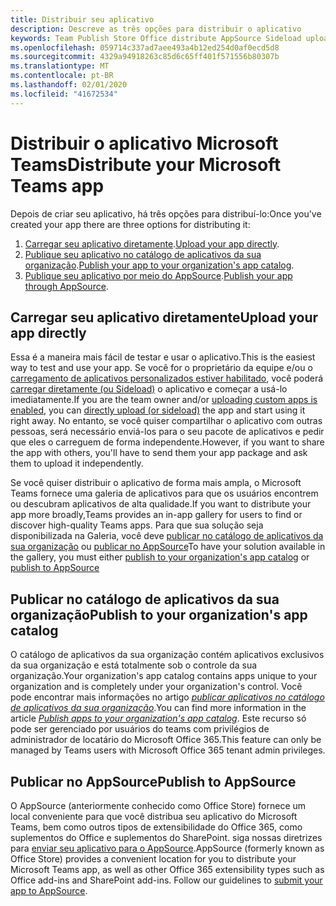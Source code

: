 ```yaml
---
title: Distribuir seu aplicativo
description: Descreve as três opções para distribuir o aplicativo
keywords: Team Publish Store Office distribute AppSource Sideload upload app
ms.openlocfilehash: 059714c337ad7aee493a4b12ed254d0af0ecd5d8
ms.sourcegitcommit: 4329a94918263c85d6c65ff401f571556b80307b
ms.translationtype: MT
ms.contentlocale: pt-BR
ms.lasthandoff: 02/01/2020
ms.locfileid: "41672534"
---
```

# <a name="distribute-your-microsoft-teams-app"></a><span data-ttu-id="e20eb-104">Distribuir o aplicativo Microsoft Teams</span><span class="sxs-lookup"><span data-stu-id="e20eb-104">Distribute your Microsoft Teams app</span></span>

<span data-ttu-id="e20eb-105">Depois de criar seu aplicativo, há três opções para distribuí-lo:</span><span class="sxs-lookup"><span data-stu-id="e20eb-105">Once you've created your app there are three options for distributing it:</span></span>

1. <span data-ttu-id="e20eb-106">[Carregar seu aplicativo diretamente](#upload-your-app-directly).</span><span class="sxs-lookup"><span data-stu-id="e20eb-106">[Upload your app directly](#upload-your-app-directly).</span></span>
2. <span data-ttu-id="e20eb-107">[Publique seu aplicativo no catálogo de aplicativos da sua organização](#publish-to-your-organizations-app-catalog).</span><span class="sxs-lookup"><span data-stu-id="e20eb-107">[Publish your app to your organization's app catalog](#publish-to-your-organizations-app-catalog).</span></span>
3. <span data-ttu-id="e20eb-108">[Publique seu aplicativo por meio do AppSource](#publish-to-appsource).</span><span class="sxs-lookup"><span data-stu-id="e20eb-108">[Publish your app through AppSource](#publish-to-appsource).</span></span>

## <a name="upload-your-app-directly"></a><span data-ttu-id="e20eb-109">Carregar seu aplicativo diretamente</span><span class="sxs-lookup"><span data-stu-id="e20eb-109">Upload your app directly</span></span>

<span data-ttu-id="e20eb-110">Essa é a maneira mais fácil de testar e usar o aplicativo.</span><span class="sxs-lookup"><span data-stu-id="e20eb-110">This is the easiest way to test and use your app.</span></span> <span data-ttu-id="e20eb-111">Se você for o proprietário da equipe e/ou o [carregamento de aplicativos personalizados estiver habilitado](/microsoftteams/admin-settings), você poderá [carregar diretamente (ou Sideload)](./apps-upload.md) o aplicativo e começar a usá-lo imediatamente.</span><span class="sxs-lookup"><span data-stu-id="e20eb-111">If you are the team owner and/or [uploading custom apps is enabled](/microsoftteams/admin-settings), you can [directly upload (or sideload)](./apps-upload.md) the app and start using it right away.</span></span> <span data-ttu-id="e20eb-112">No entanto, se você quiser compartilhar o aplicativo com outras pessoas, será necessário enviá-los para o seu pacote de aplicativos e pedir que eles o carreguem de forma independente.</span><span class="sxs-lookup"><span data-stu-id="e20eb-112">However, if you want to share the app with others, you'll have to send them your app package and ask them to upload it independently.</span></span> 

<span data-ttu-id="e20eb-113">Se você quiser distribuir o aplicativo de forma mais ampla, o Microsoft Teams fornece uma galeria de aplicativos para que os usuários encontrem ou descubram aplicativos de alta qualidade.</span><span class="sxs-lookup"><span data-stu-id="e20eb-113">If you want to distribute your app more broadly,Teams provides an in-app gallery for users to find or discover high-quality Teams apps.</span></span> <span data-ttu-id="e20eb-114">Para que sua solução seja disponibilizada na Galeria, você deve [publicar no catálogo de aplicativos da sua organização](#publish-to-your-organizations-app-catalog) ou [publicar no AppSource](./appsource/publish.md)</span><span class="sxs-lookup"><span data-stu-id="e20eb-114">To have your solution available in the gallery, you must either [publish to your organization's app catalog](#publish-to-your-organizations-app-catalog) or [publish to AppSource](./appsource/publish.md)</span></span> 

## <a name="publish-to-your-organizations-app-catalog"></a><span data-ttu-id="e20eb-115">Publicar no catálogo de aplicativos da sua organização</span><span class="sxs-lookup"><span data-stu-id="e20eb-115">Publish to your organization's app catalog</span></span>

<span data-ttu-id="e20eb-116">O catálogo de aplicativos da sua organização contém aplicativos exclusivos da sua organização e está totalmente sob o controle da sua organização.</span><span class="sxs-lookup"><span data-stu-id="e20eb-116">Your organization's app catalog contains apps unique to your organization and is completely under your organization's control.</span></span> <span data-ttu-id="e20eb-117">Você pode encontrar mais informações no artigo [*publicar aplicativos no catálogo de aplicativos da sua organização*](/microsoftteams/tenant-apps-catalog-teams).</span><span class="sxs-lookup"><span data-stu-id="e20eb-117">You can find more information in the article [*Publish apps to your organization's app catalog*](/microsoftteams/tenant-apps-catalog-teams).</span></span> <span data-ttu-id="e20eb-118">Este recurso só pode ser gerenciado por usuários do teams com privilégios de administrador de locatário do Microsoft Office 365.</span><span class="sxs-lookup"><span data-stu-id="e20eb-118">This feature can only be managed by Teams users with Microsoft Office 365 tenant admin privileges.</span></span>

## <a name="publish-to-appsource"></a><span data-ttu-id="e20eb-119">Publicar no AppSource</span><span class="sxs-lookup"><span data-stu-id="e20eb-119">Publish to AppSource</span></span>

<span data-ttu-id="e20eb-120">O AppSource (anteriormente conhecido como Office Store) fornece um local conveniente para que você distribua seu aplicativo do Microsoft Teams, bem como outros tipos de extensibilidade do Office 365, como suplementos do Office e suplementos do SharePoint. siga nossas diretrizes para [enviar seu aplicativo para o AppSource](./appsource/publish.md).</span><span class="sxs-lookup"><span data-stu-id="e20eb-120">AppSource (formerly known as Office Store) provides a convenient location for you to distribute your Microsoft Teams app, as well as other Office 365 extensibility types such as Office add-ins and SharePoint add-ins. Follow our guidelines to [submit your app to AppSource](./appsource/publish.md).</span></span>
